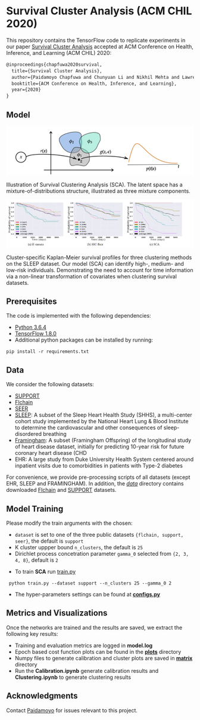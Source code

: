 # Survival Cluster Analysis (ACM CHIL 2020)

This repository contains the TensorFlow code to replicate experiments in our paper [Survival Cluster Analysis](https://arxiv.org/abs/2003.00355) accepted at ACM Conference on Health, Inference, and Learning (ACM CHIL) 2020:
```latex
@inproceedings{chapfuwa2020survival, 
  title={Survival Cluster Analysis},
  author={Paidamoyo Chapfuwa and Chunyuan Li and Nikhil Mehta and Lawrence Carin and Ricardo Henao},
  booktitle={ACM Conference on Health, Inference, and Learning},
  year={2020}
}
```
 
## Model

![Model](figures/model.png)

Illustration of Survival Clustering Analysis (SCA).
The latent space has a mixture-of-distributions structure, illustrated
as three mixture components.

![Risk](figures/risk.png)

Cluster-specific Kaplan-Meier survival profiles for three clustering methods on the SLEEP dataset. 
Our model (SCA) can identify high-, medium- and low-risk individuals. Demonstrating the
need to account for time information via a non-linear transformation of covariates when clustering survival datasets.

## Prerequisites
The code is implemented with the following dependencies:

- [Python  3.6.4](https://github.com/pyenv/pyenv)
- [TensorFlow 1.8.0]( https://www.tensorflow.org/)
- Additional python packages can be installed by running:   

```
pip install -r requirements.txt
```

## Data
We consider the following datasets:

- [SUPPORT](http://biostat.mc.vanderbilt.edu/wiki/Main/DataSets)
- [Flchain](https://vincentarelbundock.github.io/Rdatasets/doc/survival/flchain.html)
- [SEER](https://seer.cancer.gov/)
- [SLEEP](https://sleepdata.org/datasets/shhs): A subset of the Sleep Heart Health Study
(SHHS), a multi-center cohort study implemented by the National
Heart Lung & Blood Institute to determine the cardiovascular
and other consequences of sleep-disordered breathing
- [Framingham](https://framinghamheartstudy.org/): A subset (Framingham Offspring) of the longitudinal study of heart
disease dataset, initially for predicting 10-year risk for future
coronary heart disease (CHD
- EHR: A large study from Duke University Health System centered around inpatient visits due to comorbidities in patients with Type-2 diabetes

 For convenience, we provide pre-processing scripts of all datasets (except EHR, SLEEP and FRAMINGHAM). In addition, the [*data*](./data) directory contains downloaded [Flchain](https://vincentarelbundock.github.io/Rdatasets/doc/survival/flchain.html) and [SUPPORT](http://biostat.mc.vanderbilt.edu/wiki/Main/DataSets) datasets.

## Model Training

Please modify the train arguments with the chosen:

- `dataset` is set to one of the three public datasets `{flchain, support, seer}`, the default is `support`
-  K cluster uppper bound `n_clusters`, the default is `25`
- Dirichlet process concetration parameter `gamma_0` selected from `{2, 3, 4, 8}`, default is `2`

* To train **SCA** run [train.py](./train.py) 

```
 python train.py --dataset support --n_clusters 25 --gamma_0 2
```

* The hyper-parameters settings can be found at [**configs.py**](./configs.py)


## Metrics and Visualizations

Once the networks are trained and the results are saved, we extract the following key results: 

* Training and evaluation metrics are logged in **model.log**
* Epoch based cost function plots can be found in the [**plots**](./plots) directory
* Numpy files to generate calibration and cluster plots are saved in  [**matrix**](./matrix) directory
* Run the **Calibration.ipynb** generate calibration results and **Clustering.ipynb**  to generate clustering results

## Acknowledgments
Contact [Paidamoyo](https://github.com/paidamoyo) for issues relevant to this project.
